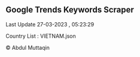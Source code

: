 

## Google Trends Keywords Scraper 
 
Last Update 27-03-2023 , 05:23:29

Country List :
VIETNAM.json



© Abdul Muttaqin 
